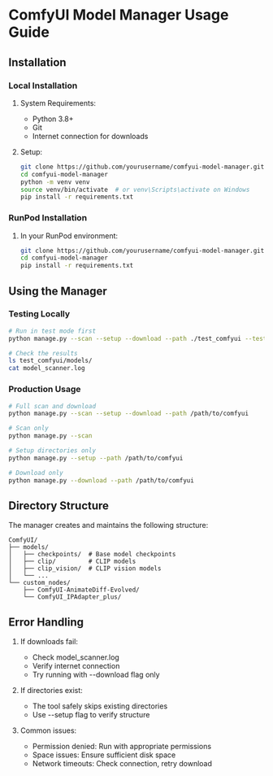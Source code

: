 # ComfyUI Model Manager Usage Guide

## Installation

### Local Installation

1. System Requirements:
   - Python 3.8+
   - Git
   - Internet connection for downloads

2. Setup:
   ```bash
   git clone https://github.com/yourusername/comfyui-model-manager.git
   cd comfyui-model-manager
   python -m venv venv
   source venv/bin/activate  # or venv\Scripts\activate on Windows
   pip install -r requirements.txt
   ```

### RunPod Installation

1. In your RunPod environment:
   ```bash
   git clone https://github.com/yourusername/comfyui-model-manager.git
   cd comfyui-model-manager
   pip install -r requirements.txt
   ```

## Using the Manager

### Testing Locally

```bash
# Run in test mode first
python manage.py --scan --setup --download --path ./test_comfyui --test

# Check the results
ls test_comfyui/models/
cat model_scanner.log
```

### Production Usage

```bash
# Full scan and download
python manage.py --scan --setup --download --path /path/to/comfyui

# Scan only
python manage.py --scan

# Setup directories only
python manage.py --setup --path /path/to/comfyui

# Download only
python manage.py --download --path /path/to/comfyui
```

## Directory Structure

The manager creates and maintains the following structure:

```
ComfyUI/
├── models/
│   ├── checkpoints/  # Base model checkpoints
│   ├── clip/         # CLIP models
│   ├── clip_vision/  # CLIP vision models
│   └── ...
└── custom_nodes/
    ├── ComfyUI-AnimateDiff-Evolved/
    └── ComfyUI_IPAdapter_plus/
```

## Error Handling

1. If downloads fail:
   - Check model_scanner.log
   - Verify internet connection
   - Try running with --download flag only

2. If directories exist:
   - The tool safely skips existing directories
   - Use --setup flag to verify structure

3. Common issues:
   - Permission denied: Run with appropriate permissions
   - Space issues: Ensure sufficient disk space
   - Network timeouts: Check connection, retry download